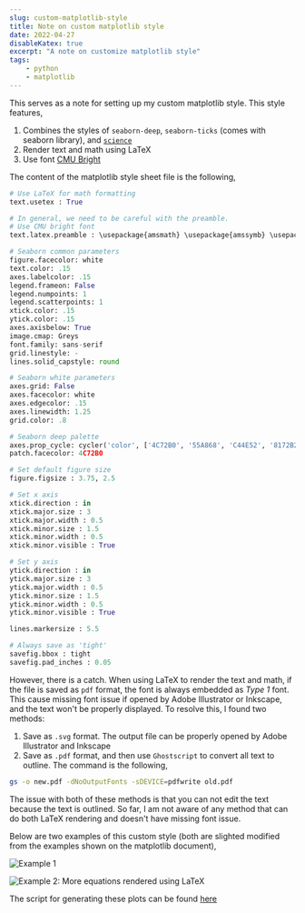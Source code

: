 ```yaml
---
slug: custom-matplotlib-style
title: Note on custom matplotlib style
date: 2022-04-27
disableKatex: true
excerpt: "A note on customize matplotlib style"
tags:
    - python
    - matplotlib
---
```


This serves as a note for setting up my custom matplotlib style. This style features,

1. Combines the styles of `seaborn-deep`, `seaborn-ticks` (comes with seaborn library), and [`science`](https://github.com/garrettj403/SciencePlots)
2. Render text and math using LaTeX
3. Use font [CMU Bright](https://tug.org/FontCatalogue/computermodernbright/)

The content of the matplotlib style sheet file is the following,

```python
# Use LaTeX for math formatting
text.usetex : True

# In general, we need to be careful with the preamble.
# Use CMU bright font
text.latex.preamble : \usepackage{amsmath} \usepackage{amssymb} \usepackage{cmbright} \usepackage[OT1]{fontenc}

# Seaborn common parameters
figure.facecolor: white
text.color: .15
axes.labelcolor: .15
legend.frameon: False
legend.numpoints: 1
legend.scatterpoints: 1
xtick.color: .15
ytick.color: .15
axes.axisbelow: True
image.cmap: Greys
font.family: sans-serif
grid.linestyle: -
lines.solid_capstyle: round

# Seaborn white parameters
axes.grid: False
axes.facecolor: white
axes.edgecolor: .15
axes.linewidth: 1.25
grid.color: .8

# Seaborn deep palette
axes.prop_cycle: cycler('color', ['4C72B0', '55A868', 'C44E52', '8172B2', 'CCB974', '64B5CD'])
patch.facecolor: 4C72B0

# Set default figure size
figure.figsize : 3.75, 2.5

# Set x axis
xtick.direction : in
xtick.major.size : 3
xtick.major.width : 0.5
xtick.minor.size : 1.5
xtick.minor.width : 0.5
xtick.minor.visible : True

# Set y axis
ytick.direction : in
ytick.major.size : 3
ytick.major.width : 0.5
ytick.minor.size : 1.5
ytick.minor.width : 0.5
ytick.minor.visible : True

lines.markersize : 5.5

# Always save as 'tight'
savefig.bbox : tight
savefig.pad_inches : 0.05
```

However, there is a catch. When using LaTeX to render the text and math, if the file is saved as `pdf` format, the font is always embedded as 
*Type 1* font. This cause missing font issue if opened by Adobe Illustrator or Inkscape, and the text won't be properly displayed. To resolve this,
I found two methods:

1. Save as `.svg` format. The output file can be properly opened by Adobe Illustrator and Inkscape
2. Save as `.pdf` format, and then use `Ghostscript` to convert all text to outline. The command is the following,

```bash
gs -o new.pdf -dNoOutputFonts -sDEVICE=pdfwrite old.pdf
```

The issue with both of these methods is that you can not edit the text because the text is outlined. So far, I am not aware of any method that can do both
LaTeX rendering and doesn't have missing font issue.

Below are two examples of this custom style (both are slighted modified from the examples shown on the matplotlib document),

![Example 1](/assets/images/posts/custom_matplotlib_style.png)


![Example 2: More equations rendered using LaTeX](/assets/images/posts/custom_matplotlib_style_2.png)

The script for generating these plots can be found [here](https://gist.github.com/anyuzx/329982b5d0510484b9b043a88ef294a3)
